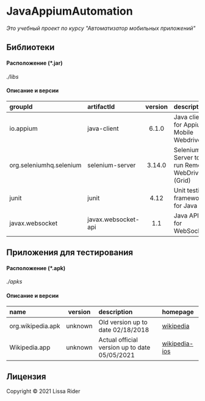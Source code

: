 # JavaAppiumAutomation

_Это учебный проект по курсу "Автоматизатор мобильных приложений"_

## Библиотеки

#### Расположение (*.jar)

_./libs_

#### Описание и версии

| groupId                 | artifactId          | version | description                                    | homepage                                                               |
|:------------------------|:--------------------|:-------:|:-----------------------------------------------|:-----------------------------------------------------------------------|
| io.appium               | java-client         | 6.1.0   | Java client for Appium Mobile Webdriver        | [appium/java-client](https://github.com/appium/java-client)            |
| org.seleniumhq.selenium | selenium-server     | 3.14.0  | Selenium Server to run Remote WebDriver (Grid) | [selenium/download-documentation](https://www.selenium.dev/downloads/) |
| junit                   | junit               | 4.12    | Unit testing framework for Java                | [junit-team/junit4](https://junit.org/junit4/)                         |
| javax.websocket         | javax.websocket-api | 1.1     | Java API for WebSocket                         | [javaee/websocket-spec](https://github.com/javaee/websocket-spec)      | 
## Приложения для тестирования

#### Расположение (*.apk)

_./apks_

#### Описание и версии

| name                 | version | description                                   | homepage                                                                             |
|:---------------------|:-------:|:----------------------------------------------|:-------------------------------------------------------------------------------------|
| org.wikipedia.apk    | unknown | Old version up to date 02/18/2018             | [wikipedia](https://play.google.com/store/apps/details?id=org.wikipedia&hl=ru&gl=US) |
| Wikipedia.app        | unknown | Actual official version up to date 05/05/2021 | [wikipedia-ios](https://github.com/wikimedia/wikipedia-ios)                          |

## Лицензия

Copyright © 2021 Lissa Rider
